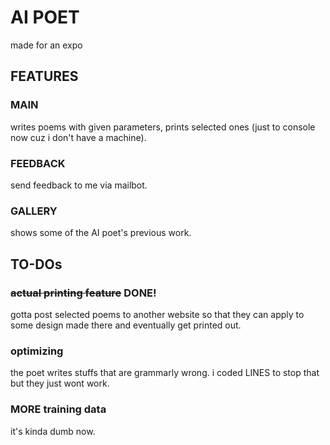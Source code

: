 # AI POET
made for an expo

## FEATURES

### MAIN
writes poems with given parameters, prints selected ones (just to console now cuz i don't have a machine).

### FEEDBACK
send feedback to me via mailbot.

### GALLERY
shows some of the AI poet's previous work.

## TO-DOs

### ~~actual printing feature~~   DONE!
gotta post selected poems to another website so that they can apply to some design made there and eventually get printed out.

### optimizing
the poet writes stuffs that are grammarly wrong. i coded LINES to stop that but they just wont work.

### MORE training data
it's kinda dumb now.

